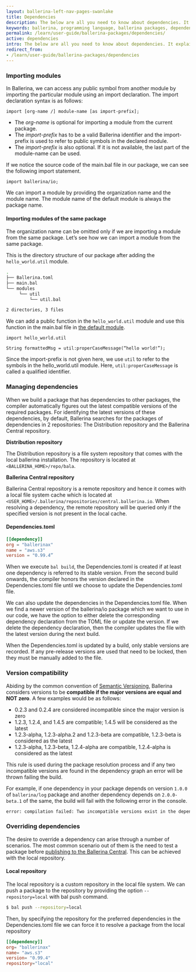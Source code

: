 ```yaml
---
layout: ballerina-left-nav-pages-swanlake
title: Dependencies
description: The below are all you need to know about dependencies. It explains imports and how they can be used in your package.
keywords: ballerina, programming language, ballerina packages, dependencies, importing modules
permalink: /learn/user-guide/ballerina-packages/dependencies/
active: dependencies
intro: The below are all you need to know about dependencies. It explains imports and how they can be used in your package.
redirect_from:
- /learn/user-guide/ballerina-packages/dependencies
---
```


### Importing modules

In Ballerina, we can access any public symbol from another module by importing the particular module using an import declaration. The import declaration syntax is as follows:

```bal
import [org-name /] module-name [as import-prefix];
```

* The _org-name_ is optional for importing a module from the current package.
* The _import-prefix_ has to be a valid Ballerina identifier and the import-prefix is used to refer to public symbols in the declared module.
* The _import-prefix_ is also optional. If it is not available, the last part of the module-name can be used.

If we notice the source code of the main.bal file in our package, we can see the following import statement.

```bal
import ballerina/io;
```

We can import a module by providing the organization name and the module name. The module name of the default module is always the package name.

#### Importing modules of the same package

The organization name can be omitted only if we are importing a module from the same package. Let’s see how we can import a module from the same package.

This is the directory structure of our package after adding the `hello_world.util` module.
```bash
.
├── Ballerina.toml
├── main.bal
└── modules
     └── util
         └── util.bal

2 directories, 3 files
```
We can add a public function in the `hello_world.util` module and use this function in the main.bal file in [the default module](/learn/user-guide/ballerina-packages/modules/#the-default-module).

```bal
import hello_world.util

String formattedMsg = util:properCaseMessage(“hello world!”);
```

Since the import-prefix is not given here, we use `util` to refer to the symbols in the hello_world.util module. Here, `util:properCaseMessage` is called a qualified identifier.

### Managing dependencies

When we build a package that has dependencies to other packages, the compiler automatically figures out the latest compatible versions of the required packages. 
For identifying the latest versions of these dependencies, by default, Ballerina searches for the packages of dependencies in 2 repositories: The Distribution repository and the Ballerina Central repository.

**Distribution repository**

The Distribution repository is a file system repository that comes with the local ballerina installation. The repository is located at `<BALLERINA_HOME>/repo/bala`.

**Ballerina Central repository**

Ballerina Central repository is a remote repository and hence it comes with a local file system cache which is located at `<USER_HOME>/.ballerina/repositories/central.ballerina.io`. When resolving a dependency, the remote repository will be queried only if the specified version is not present in the local cache.

#### Dependencies.toml
```toml
[[dependency]]
org = "ballerinax"
name = "aws.s3"
version = "0.99.4”
```

When we execute `bal build`, the Dependencies.toml is created if at least one dependency is referred to its stable version. From the second build onwards, the compiler honors the version declared in the Dependencies.toml file until we choose to update the Dependencies.toml file.

We can also update the dependencies in the Dependencies.toml file. When we find a newer version of the ballerina/io package which we want to use in our code, we have the option to either delete the corresponding dependency declaration from the TOML file or update the version. If we delete the dependency declaration, then the compiler updates the file with the latest version during the next build.

When the Dependencies.toml is updated by a build, only stable versions are recorded. If any pre-release versions are used that need to be locked, then they must be manually added to the file.


### Version compatibility

Abiding by the common convention of [Semantic Versioning](https://semver.org/), Ballerina considers versions to be **compatible if the major versions are equal and NOT zero**.
A few examples would be as follows:

* 0.2.3 and 0.2.4 are considered incompatible since the major version is zero
* 1.2.3, 1.2.4, and 1.4.5 are compatible; 1.4.5 will be considered as the latest
* 1.2.3-alpha, 1.2.3-alpha.2 and 1.2.3-beta are compatible, 1.2.3-beta is considered as the latest
* 1.2.3-alpha, 1.2.3-beta, 1.2.4-alpha are compatible, 1.2.4-alpha is considered as the latest

This rule is used during the package resolution process and if any two incompatible versions are found in the dependency graph an error will be thrown failing the build.

For example, if one dependency in your package depends on version `1.0.0` of `ballerina/log` package and another dependency depends on `2.0.0-beta.1` of the same, the build will fail with the following error in the console.

```bash
error: compilation failed: Two incompatible versions exist in the dependency graph: ballerina/log versions: 1.0.0, 2.0.0-beta.1
```

### Overriding dependencies

The desire to override a dependency can arise through a number of scenarios. The most common scenario out of them is the need to test a package 
before [publishing to the Ballerina Central](/learn/user-guide/ballerina-packages/sharing-a-library-package/#publishing-a-library-package-to-ballerina-central). 
This can be achieved with the local repository.

#### Local repository

The local repository is a custom repository in the local file system. We can push a package to the repository by providing the option `--repository=local` with bal push command.

```bash
$ bal push --repository=local
```

Then, by specifying the repository for the preferred dependencies in the Dependencies.toml file we can force it to resolve a package from the local repository

```toml
[[dependency]]
org= "ballerinax"
name= "aws.s3"
version= "0.99.4"
repository="local"
```
